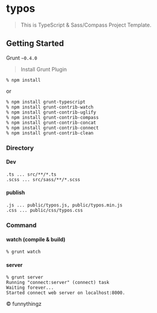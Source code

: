 typos
=====

> This is TypeScript & Sass/Compass Project Template.

## Getting Started

Grunt `~0.4.0`

> Install Grunt Plugin

```shell
% npm install
```

or

```shell
% npm install grunt-typescript
% npm install grunt-contrib-watch
% npm install grunt-contrib-uglify
% npm install grunt-contrib-compass
% npm install grunt-contrib-concat
% npm install grunt-contrib-connect
% npm install grunt-contrib-clean
```

### Directory

#### Dev

```shell
.ts ... src/**/*.ts
.scss ... src/sass/**/*.scss
```

#### publish

```shell
.js ... public/typos.js, public/typos.min.js
.css ... public/css/typos.css
```

### Command

#### watch (compile & build)

```shell
% grunt watch
```

#### server
```shell
% grunt server
Running "connect:server" (connect) task
Waiting forever...
Started connect web server on localhost:8000.
```

&copy; funnythingz
